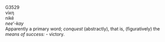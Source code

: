 <body>
  <p>G3529<br>  νίκη  <br> nikē  <br><i>nee‘-kay </i><br>Apparently a primary word; <i>conquest</i> (abstractly), that is, (figuratively) the <i>means</i> <i>of</i> <i>success:</i> - victory.<br></p>
 </body>